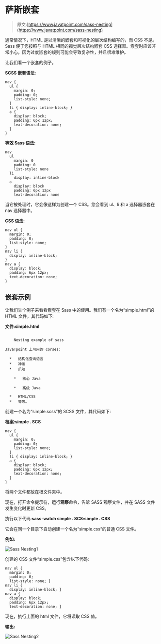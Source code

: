# 萨斯嵌套

> 原文:[https://www.javatpoint.com/sass-nesting](https://www.javatpoint.com/sass-nesting)

通常情况下，HTML 是以清晰的嵌套和可视化的层次结构编写的，而 CSS 不是。Sass 便于您按照与 HTML 相同的视觉层次结构嵌套 CSS 选择器。嵌套时应该非常小心，因为过度嵌套的规则可能会导致复杂性，并且很难维护。

让我们看一个嵌套的例子。

**SCSS 嵌套语法:**

```
nav {
  ul {
    margin: 0;
    padding: 0;
    list-style: none;
  }
  li { display: inline-block; }
  a {
    display: block;
    padding: 6px 12px;
    text-decoration: none;
  }
}

```

**等效 Sass 语法:**

```
nav
  ul
    margin: 0
    padding: 0
    list-style: none
  li
    display: inline-block
  a
    display: block
    padding: 6px 12px
    text-decoration: none

```

当它被处理时，它会像这样为创建一个 CSS。您会看到 ul、li 和 a 选择器嵌套在 nav 选择器中。

**CSS 语法:**

```
nav ul {
  margin: 0;
  padding: 0;
  list-style: none;
}
nav li {
  display: inline-block;
}
nav a {
  display: block;
  padding: 6px 12px;
  text-decoration: none;
} 

```

## 嵌套示例

让我们举个例子来看看嵌套在 Sass 中的使用。我们有一个名为“simple.html”的 HTML 文件，其代码如下:

**文件:simple.html**

```

    Nesting example of sass  

JavaTpoint 上可用的 corses:

  *   结构化查询语言
  *   神谕
  *   爪哇

    *   核心 Java

    *   高级 Java

  *   HTML/CSS
  *   等等。

```

创建一个名为“simple.scss”的 SCSS 文件，其代码如下:

**档案:simple . SCS**

```
nav {  
  ul {  
    margin: 0;  
    padding: 0;  
    list-style: none;  
  }  
  li { display: inline-block; }  
  a {  
    display: block;  
    padding: 6px 12px;  
    text-decoration: none;  
  }  
}  

```

将两个文件都放在根文件夹中。

现在，打开命令提示符，运行**观察**命令，告诉 SASS 观察文件，并在 SASS 文件发生变化时更新 CSS。

执行以下代码:**sass-watch simple . SCS:simple . CSS**

它会在同一个目录下自动创建一个名为“simple.css”的普通 CSS 文件。

**例如:**

![Sass Nesting1](../Images/212f70c0c0edd519e1e29daaa099f7a8.png)

创建的 CSS 文件“simple.css”包含以下代码:

```
nav ul {
  margin: 0;
  padding: 0;
  list-style: none; }
nav li {
  display: inline-block; }
nav a {
  display: block;
  padding: 6px 12px;
  text-decoration: none; }

```

现在，执行上面的 html 文件，它将读取 CSS 值。

**输出:**

![Sass Nesting2](../Images/99f200beb84098fc0e986485142fead9.png)